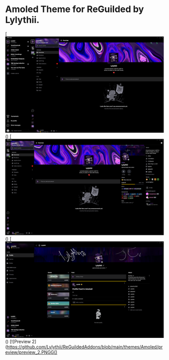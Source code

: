 # Amoled Theme for ReGuilded by Lylythii.

[![Preview 0](https://github.com/Lylythii/ReGuildedAddons/blob/main/themes/Amoled/preview/preview_0.PNG)()
[![Preview 1](https://github.com/Lylythii/ReGuildedAddons/blob/main/themes/Amoled/preview/preview_1.PNG)()
[![Preview 2](https://github.com/Lylythii/ReGuildedAddons/blob/main/themes/Amoled/preview/preview_2.PNG)()
[![Preview 2](https://github.com/Lylythii/ReGuildedAddons/blob/main/themes/Amoled/preview/preview_2.PNGG()
